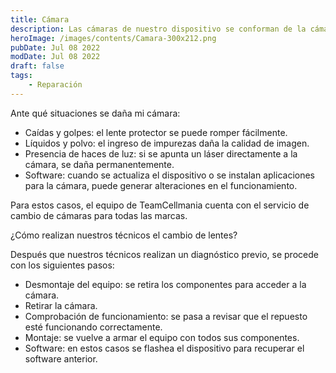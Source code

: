 ```yaml
---
title: Cámara
description: Las cámaras de nuestro dispositivo se conforman de la cámara frontal y el juego de cámaras trasero, que se encuentran conectados en la placa de nuestro dispositivo.
heroImage: /images/contents/Camara-300x212.png
pubDate: Jul 08 2022
modDate: Jul 08 2022
draft: false
tags: 
    - Reparación
---
```


Ante qué situaciones se daña mi cámara:

- Caídas y golpes: el lente protector se puede romper fácilmente.
- Líquidos y polvo: el ingreso de impurezas daña la calidad de imagen.
- Presencia de haces de luz: si se apunta un láser directamente a la cámara, se daña permanentemente.
- Software: cuando se actualiza el dispositivo o se instalan aplicaciones para la cámara, puede generar alteraciones en el funcionamiento.

Para estos casos, el equipo de TeamCellmania cuenta con el servicio de cambio de cámaras para todas las marcas.

¿Cómo realizan nuestros técnicos el cambio de lentes?

Después que nuestros técnicos realizan un diagnóstico previo, se procede con los siguientes pasos:

- Desmontaje del equipo: se retira los componentes para acceder a la cámara.
- Retirar la cámara.
- Comprobación de funcionamiento: se pasa a revisar que el repuesto esté funcionando correctamente.
- Montaje: se vuelve a armar el equipo con todos sus componentes.
- Software: en estos casos se flashea el dispositivo para recuperar el software anterior.
